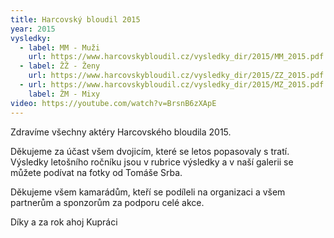 ```yaml
---
title: Harcovský bloudil 2015
year: 2015
vysledky:
  - label: MM - Muži
    url: https://www.harcovskybloudil.cz/vysledky_dir/2015/MM_2015.pdf
  - label: ŽŽ - Ženy
    url: https://www.harcovskybloudil.cz/vysledky_dir/2015/ZZ_2015.pdf
  - url: https://www.harcovskybloudil.cz/vysledky_dir/2015/MZ_2015.pdf
    label: ŽM - Mixy
video: https://youtube.com/watch?v=BrsnB6zXApE
---
```

Zdravíme všechny aktéry Harcovského bloudila 2015. 

Děkujeme za účast všem dvojicím, které se letos popasovaly s tratí. Výsledky letošního ročníku jsou v rubrice výsledky a v naší galerii se můžete podívat na fotky od Tomáše Srba. 

Děkujeme všem kamarádům, kteří se podíleli na organizaci a všem partnerům a sponzorům za podporu celé akce.  

Díky a za rok ahoj Kupráci
